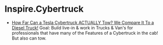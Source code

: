 # Inspire.Cybertruck
- [How Far Can a Tesla Cybertruck ACTUALLY Tow? We Compare It To a Diesel Truck!]() Goal: Build live-in &amp; work in Trucks &amp; Van's for professionals that have many of the Features of a Cybertruck in the cab! But also can tow.
